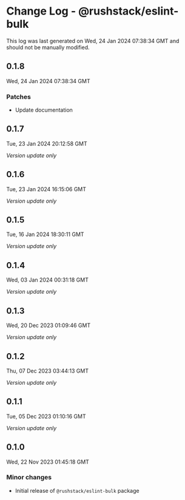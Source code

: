 # Change Log - @rushstack/eslint-bulk

This log was last generated on Wed, 24 Jan 2024 07:38:34 GMT and should not be manually modified.

## 0.1.8
Wed, 24 Jan 2024 07:38:34 GMT

### Patches

- Update documentation

## 0.1.7
Tue, 23 Jan 2024 20:12:58 GMT

_Version update only_

## 0.1.6
Tue, 23 Jan 2024 16:15:06 GMT

_Version update only_

## 0.1.5
Tue, 16 Jan 2024 18:30:11 GMT

_Version update only_

## 0.1.4
Wed, 03 Jan 2024 00:31:18 GMT

_Version update only_

## 0.1.3
Wed, 20 Dec 2023 01:09:46 GMT

_Version update only_

## 0.1.2
Thu, 07 Dec 2023 03:44:13 GMT

_Version update only_

## 0.1.1
Tue, 05 Dec 2023 01:10:16 GMT

_Version update only_

## 0.1.0
Wed, 22 Nov 2023 01:45:18 GMT

### Minor changes

- Initial release of `@rushstack/eslint-bulk` package

